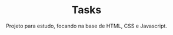 <h1 align="center">Tasks</h1>
<p align="center">
Projeto para estudo, focando na base de HTML, CSS e Javascript.
</p> 
